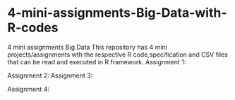 # 4-mini-assignments-Big-Data-with-R-codes
4 mini assignments Big Data
This repository has 4 mini projects/assignments wth the respective R code,specification and CSV files that can be read and executed in R framework.
Assignment 1:




Assignment 2:
Assignment 3:

Assignment 4:


